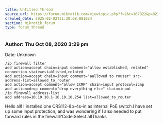 ```yaml
---
title: Untitled Thread
source_url: https://forum.mikrotik.com/viewtopic.php?f=2&t=167322&p=821361#p821361
crawled_date: 2025-02-02T21:20:08.881024
section: mikrotik_forum
type: forum_thread
---
```


### Author: Thu Oct 08, 2020 3:29 pm
Date: Unknown

```
/ip firewall filter
add action=accept chain=input comment="allow established, related" connection-state=established,related
add action=accept chain=input comment="aallowed to router" src-address-list=allowed_to_router
add action=accept comment="allow ICMP" chain=input protocol=icmp
add action=drop comment="drop everything else" chain=input
/ip firewall address-list
add address=10.10.10.1-10.10.10.254 list=allowed_to_router
```

Hello all! I installed one CRS112-8p-4s-in as internal PoE switch.I have set up some input protection, and was wondering if I also needed to put forward rules in the firewall?Code:Select allThanks

